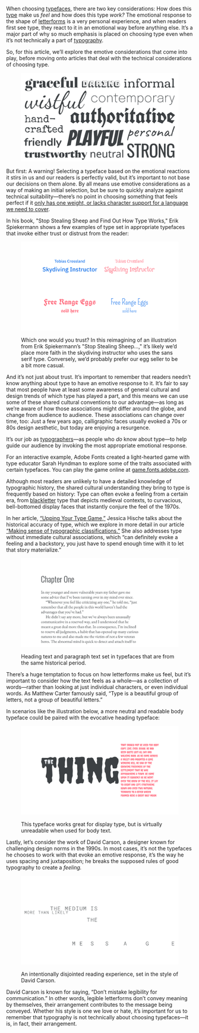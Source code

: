 
When choosing [typefaces](/glossary/typeface), there are two key considerations: How does this [type](/glossary/type) make us *feel* and how does this type *work?* The emotional response to the shape of [letterforms](/glossary/letterform) is a very personal experience, and when readers first see type, they react to it in an emotional way before anything else. It’s a major part of why so much emphasis is placed on choosing type even when it’s not technically a part of [typography](/glossary/typography).

So, for this article, we’ll explore the emotive considerations that come into play, before moving onto articles that deal with the technical considerations of choosing type.

<figure>

![A montage of different typefaces embodying different characteristics.](images/thumbnail.svg)

</figure>

But first: A warning! Selecting a typeface based on the emotional reactions it stirs in us and our readers is perfectly valid, but it’s important to not base our decisions on them alone. By all means use emotive considerations as a way of making an initial selection, but be sure to quickly analyze against technical suitability—there’s no point in choosing something that feels perfect if it [only has one weight, or lacks character support for a language we need to cover](/lesson/choosing_reliable_typefaces).

In his book, "Stop Stealing Sheep and Find Out How Type Works," Erik Spiekermann shows a few examples of type set in appropriate typefaces that invoke either trust or distrust from the reader:

<figure>

![Top: Tobias Crossland, Skydiving Instructor” set in two different typefaces—one serious, one casual. Bottom: “Free Range Eggs sold here” set in two different typefaces—one serious, one casual.](images/2.1.2.svg)
<figcaption>Which one would you trust? In this reimagining of an illustration from Erik Spiekermann’s "Stop Stealing Sheep...," it’s likely we’d place more faith in the skydiving instructor who uses the sans serif type. Conversely, we’d probably prefer our egg seller to be a bit more casual.</figcaption>

</figure>

And it’s not just about trust. It’s important to remember that readers needn’t know anything about type to have an emotive response to it. It’s fair to say that most people have at least some awareness of general cultural and design trends of which type has played a part, and this means we can use some of these shared cultural conventions to our advantage—as long as we’re aware of how those associations might differ around the globe, and change from audience to audience. These associations can change over time, too: Just a few years ago, calligraphic faces usually evoked a 70s or 80s design aesthetic, but today are enjoying a resurgence.

It’s our job as [typographers](/glossary/typographer)—as people who *do* know about type—to help guide our audience by invoking the most appropriate emotional response.

For an interactive example, Adobe Fonts created a light-hearted game with type educator Sarah Hyndman to explore some of the traits associated with certain typefaces. You can play the game online at [game.fonts.adobe.com](https://game.fonts.adobe.com/).

[//]: # (1st content drop: This would actually be a great place to get Sarah Hyndman to share on overview of her work in this area, which could be used as a key summary on emotive responses to type.)

Although most readers are unlikely to have a detailed knowledge of typographic history, the shared cultural understanding they bring to type is frequently based on history: Type can often evoke a feeling from a certain era, from [blackletter](/glossary/blackletter) type that depicts medieval contexts, to curvacious, bell-bottomed display faces that instantly conjure the feel of the 1970s.

In her article, [“Upping Your Type Game,”](https://www.jessicahische.is/talkingtype) Jessica Hische talks about the historical accuracy of type, which we explore in more detail in our article [“Making sense of typographic classifications.”](/lesson/making_sense_of_typographic_classifications) She also addresses type without immediate cultural associations, which “can definitely evoke a feeling and a backstory, you just have to spend enough time with it to let that story materialize.”

<figure>

![Heading text and paragraph text set in typefaces that are from the same historical period.](images/2.1.3.svg)
<figcaption>Heading text and paragraph text set in typefaces that are from the same historical period.</figcaption>

</figure>

There’s a huge temptation to focus on how letterforms make us feel, but it’s important to consider how the text feels as a whole—as a collection of words—rather than looking at just individual characters, or even individual words. As Matthew Carter famously said, “Type is a beautiful group of letters, not a group of beautiful letters.”

In scenarios like the illustration below, a more neutral and readable body typeface could be paired with the evocative heading typeface:

<figure>

![“The Thing” set very large in a horror-style typeface, then the same typeface used for a paragraph body copy, in which it appears hard to read.](images/2.1.4.svg)
<figcaption>This typeface works great for display type, but is virtually unreadable when used for body text.</figcaption>

</figure>

Lastly, let’s consider the work of David Carson, a designer known for challenging design norms in the 1990s. In most cases, it’s not the typefaces he chooses to work with that evoke an emotive response, it’s the way he uses spacing and juxtaposition; he breaks the supposed rules of good typography to create a *feeling.*

<figure>

![“The medium is more than likely the message” set in uppercase letters of a monospaced typeface, using unusual spacing and layout to create an intentionally disjointed reading experience, reminiscent of David Carson’s work.](images/2.1.5.svg)
<figcaption>An intentionally disjointed reading experience, set in the style of David Carson.</figcaption>

</figure>

David Carson is known for saying, “Don’t mistake legibility for communication.” In other words, legible letterforms don’t convey meaning by themselves, their arrangement contributes to the message being conveyed. Whether his style is one we love or hate, it’s important for us to remember that typography is not technically about choosing typefaces—it is, in fact, their arrangement.
